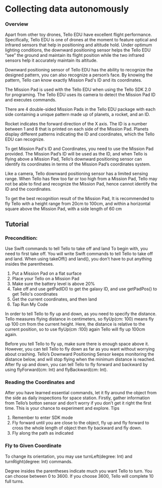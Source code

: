 # Collecting data autonomously

### Overview
Apart from other toy drones, Tello EDU have excellent flight performance. Specifically, Tello EDU is one of drones at the moment to feature optical and infrared sensors that help in positioning and altitude hold. Under optimum lighting conditions, the downward positioning sensor helps the Tello EDU “see” the ground and maintain its flight position while the two infrared sensors help it accurately maintain its altitude.

Downward positioning sensor of Tello EDU has the ability to recognize the designed pattern, you can also recognize a person’s face. By knowing the pattern, Tello can know exactly Mission Pad's ID and its coordinates.

The Mission Pad is used with the Tello EDU when using the Tello SDK 2.0 for programing. The Tello EDU uses its camera to detect the Mission Pad ID and executes commands.

There are 4 double-sided Mission Pads in the Tello EDU package with each side containing a unique pattern made up of planets, a rocket, and an ID.

Rocket indicates the forward direction of the X axis. The ID is a number between 1 and 8 that is printed on each side of the Mission Pad. Planets display different patterns indicating the ID and coordinates, which the Tello EDU can recognize.

To get Mission Pad's ID and Coordinates, you need to use the Mission Pad provided. The Mission Pad’s ID will be used as the ID, and when Tello is flying above a Mission Pad, Tello’s downward positioning sensor can identify its coordinates in terms of the Mission Pad’s coordinates system.

Like a camera, Tello downward positioning sensor has a limited sensing range. When Tello has flew too far or too high from a Mission Pad, Tello may not be able to find and recognize the Mission Pad, hence cannot identify the ID and the coordinates. 

To get the best recognition result of the Mission Pad, It is recommended to fly Tello with a height range from 20cm to 100cm, and within a horizontal square above the Mission Pad, with a side length of 60 cm


## Tutorial 

### Precondition:
Use Swift commands to tell Tello to take off and land
To begin with, you need to first take off. You will write Swift commands to tell Tello to take off and land. When using takeOff() and land(), you don’t have to put anything insides the parentheses.

1.	Put a Mission Pad on a flat surface
2.  Place your Tello on a Mission Pad
2.	Make sure the battery level is above 20%
3.	Take off and use getPadID() to get the galaxy ID, and use getPadPos() to get Tello's coordinates
4.	Get the current coordinates, and then land
6.	Tap Run My Code

In order to tell Tello to fly up and down, as you need to specify the distance. Tello measures flying distance in centimeters, so flyUp(cm: 100) means fly up 100 cm from the current height. Here, the distance is relative to the current position, so to use flyUp(cm :100) again Tello will fly up 100cm again.

Before you tell Tello to fly up, make sure there is enough space above it. However, you can tell Tello to fly down as far as you want without worrying about crashing. Tello’s Downward Positioning Sensor keeps monitoring the distance below, and will stop flying when the minimum distance is reached. After fly up and down, you can tell Tello to fly forward and backward by using flyForward(cm: Int) and flyBackward(cm: Int). 

### Reading the Coordinates and 
After you have learned essential commands, let it fly around the object from the side as daily inspections for space station. Firstly, gather information from Tello’s botton sensor and don’t worry if you don’t get it right the first time. This is your chance to experiment and explore.
Tips
1.	Remember to enter SDK mode
2.	Fly forward until you are close to the object, fly up and fly forward to cross the whole length of object then fly backward and fly down.
3.	Fly along the path as indicated

### Fly to Given Coordinate 
To change its orientation, you may use turnLeft(degree: Int) and turnRight(degree: 
Int) commands. 

Degree insides the parentheses indicate much you want Tello to turn. You can choose between 0 to 3600. If you choose 3600, Tello will complete 10 full turns. 
